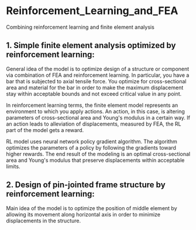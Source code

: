 # Reinforcement_Learning_and_FEA
Combining reinforcement learning and finite element analysis

## 1. Simple finite element analysis optimized by reinforcement learning: 

  General idea of the model is to optimize design of a structure or component via combination of FEA and reinforcement learning. In     particular, you have a bar that is subjected to axial tensile force. You optimize for cross-sectional area and material for the bar in order to make the maximum displacement stay within acceptable bounds and not exceed critical value in any point. 

  In reinforcement learning terms, the finite element model represents an environment to which you apply actions. An action, in this case, is altering parameters of cross-sectional area and Young's modulus in a certain way. If an action leads to alleviation of displacements, measured by FEA, the RL part of the model gets a reward.

  RL model uses neural network policy gradient algorithm. The algorithm optimizes the parameters of a policy by following the gradients toward higher rewards. The end result of the modeling is an optimal cross-sectional area and Young's modulus that preserve displacements within acceptable limits.


## 2. Design of pin-jointed frame structure by reinforcement learning:
  
  Main idea of the model is to optimize the position of middle element by allowing its movement along horizontal axis in order to minimize displacements in the structure.
